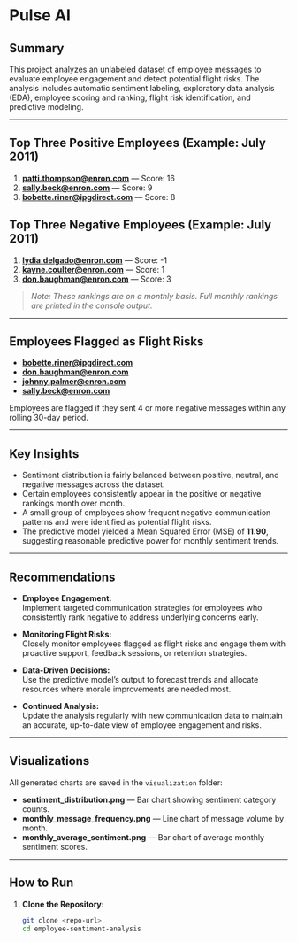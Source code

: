 # Pulse AI

## Summary

This project analyzes an unlabeled dataset of employee messages to evaluate employee engagement and detect potential flight risks. The analysis includes automatic sentiment labeling, exploratory data analysis (EDA), employee scoring and ranking, flight risk identification, and predictive modeling.

---

## Top Three Positive Employees (Example: July 2011)

1. **patti.thompson@enron.com** — Score: 16
2. **sally.beck@enron.com** — Score: 9
3. **bobette.riner@ipgdirect.com** — Score: 8

## Top Three Negative Employees (Example: July 2011)

1. **lydia.delgado@enron.com** — Score: -1
2. **kayne.coulter@enron.com** — Score: 1
3. **don.baughman@enron.com** — Score: 3

> *Note: These rankings are on a monthly basis. Full monthly rankings are printed in the console output.*

---

## Employees Flagged as Flight Risks

- **bobette.riner@ipgdirect.com**
- **don.baughman@enron.com**
- **johnny.palmer@enron.com**
- **sally.beck@enron.com**

Employees are flagged if they sent 4 or more negative messages within any rolling 30-day period.

---

## Key Insights

- Sentiment distribution is fairly balanced between positive, neutral, and negative messages across the dataset.
- Certain employees consistently appear in the positive or negative rankings month over month.
- A small group of employees show frequent negative communication patterns and were identified as potential flight risks.
- The predictive model yielded a Mean Squared Error (MSE) of **11.90**, suggesting reasonable predictive power for monthly sentiment trends.

---

## Recommendations

- **Employee Engagement:**  
  Implement targeted communication strategies for employees who consistently rank negative to address underlying concerns early.

- **Monitoring Flight Risks:**  
  Closely monitor employees flagged as flight risks and engage them with proactive support, feedback sessions, or retention strategies.

- **Data-Driven Decisions:**  
  Use the predictive model’s output to forecast trends and allocate resources where morale improvements are needed most.

- **Continued Analysis:**  
  Update the analysis regularly with new communication data to maintain an accurate, up-to-date view of employee engagement and risks.

---

## Visualizations

All generated charts are saved in the `visualization` folder:
- **sentiment_distribution.png** — Bar chart showing sentiment category counts.
- **monthly_message_frequency.png** — Line chart of message volume by month.
- **monthly_average_sentiment.png** — Bar chart of average monthly sentiment scores.

---

## How to Run

1. **Clone the Repository:**
   ```bash
   git clone <repo-url>
   cd employee-sentiment-analysis
